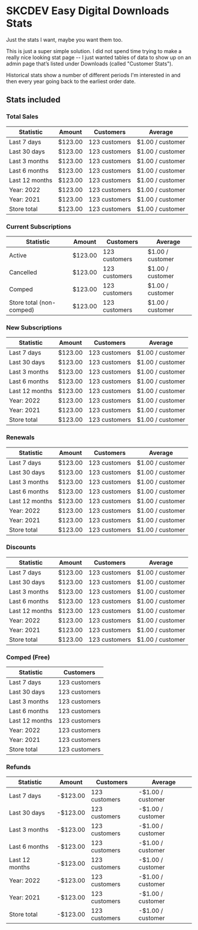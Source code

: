 # SKCDEV Easy Digital Downloads Stats

Just the stats I want, maybe you want them too.

This is just a super simple solution. I did not spend time trying to make a really nice looking stat page -- I just wanted tables of data to show up on an admin page that’s listed under Downloads (called "Customer Stats").

Historical stats show a number of different periods I'm interested in and then every year going back to the earliest order date.

## Stats included

### Total Sales

| Statistic      | Amount  | Customers     | Average          |
|----------------|---------|---------------|------------------|
| Last 7 days    | $123.00 | 123 customers | $1.00 / customer |
| Last 30 days   | $123.00 | 123 customers | $1.00 / customer |
| Last 3 months  | $123.00 | 123 customers | $1.00 / customer |
| Last 6 months  | $123.00 | 123 customers | $1.00 / customer |
| Last 12 months | $123.00 | 123 customers | $1.00 / customer |
| Year: 2022     | $123.00 | 123 customers | $1.00 / customer |
| Year: 2021     | $123.00 | 123 customers | $1.00 / customer |
| Store total    | $123.00 | 123 customers | $1.00 / customer |

### Current Subscriptions

| Statistic                | Amount  | Customers     | Average          |
|--------------------------|---------|---------------|------------------|
| Active                   | $123.00 | 123 customers | $1.00 / customer |
| Cancelled                | $123.00 | 123 customers | $1.00 / customer |
| Comped                   | $123.00 | 123 customers | $1.00 / customer |
| Store total (non-comped) | $123.00 | 123 customers | $1.00 / customer |

### New Subscriptions

| Statistic      | Amount  | Customers     | Average          |
|----------------|---------|---------------|------------------|
| Last 7 days    | $123.00 | 123 customers | $1.00 / customer |
| Last 30 days   | $123.00 | 123 customers | $1.00 / customer |
| Last 3 months  | $123.00 | 123 customers | $1.00 / customer |
| Last 6 months  | $123.00 | 123 customers | $1.00 / customer |
| Last 12 months | $123.00 | 123 customers | $1.00 / customer |
| Year: 2022     | $123.00 | 123 customers | $1.00 / customer |
| Year: 2021     | $123.00 | 123 customers | $1.00 / customer |
| Store total    | $123.00 | 123 customers | $1.00 / customer |

### Renewals

| Statistic      | Amount  | Customers     | Average          |
|----------------|---------|---------------|------------------|
| Last 7 days    | $123.00 | 123 customers | $1.00 / customer |
| Last 30 days   | $123.00 | 123 customers | $1.00 / customer |
| Last 3 months  | $123.00 | 123 customers | $1.00 / customer |
| Last 6 months  | $123.00 | 123 customers | $1.00 / customer |
| Last 12 months | $123.00 | 123 customers | $1.00 / customer |
| Year: 2022     | $123.00 | 123 customers | $1.00 / customer |
| Year: 2021     | $123.00 | 123 customers | $1.00 / customer |
| Store total    | $123.00 | 123 customers | $1.00 / customer |

### Discounts

| Statistic      | Amount  | Customers     | Average          |
|----------------|---------|---------------|------------------|
| Last 7 days    | $123.00 | 123 customers | $1.00 / customer |
| Last 30 days   | $123.00 | 123 customers | $1.00 / customer |
| Last 3 months  | $123.00 | 123 customers | $1.00 / customer |
| Last 6 months  | $123.00 | 123 customers | $1.00 / customer |
| Last 12 months | $123.00 | 123 customers | $1.00 / customer |
| Year: 2022     | $123.00 | 123 customers | $1.00 / customer |
| Year: 2021     | $123.00 | 123 customers | $1.00 / customer |
| Store total    | $123.00 | 123 customers | $1.00 / customer |

### Comped (Free)

| Statistic      | Customers     |
|----------------|---------------|
| Last 7 days    | 123 customers |
| Last 30 days   | 123 customers |
| Last 3 months  | 123 customers |
| Last 6 months  | 123 customers |
| Last 12 months | 123 customers |
| Year: 2022     | 123 customers |
| Year: 2021     | 123 customers |
| Store total    | 123 customers |

### Refunds

| Statistic      | Amount   | Customers     | Average           |
|----------------|----------|---------------|-------------------|
| Last 7 days    | -$123.00 | 123 customers | -$1.00 / customer |
| Last 30 days   | -$123.00 | 123 customers | -$1.00 / customer |
| Last 3 months  | -$123.00 | 123 customers | -$1.00 / customer |
| Last 6 months  | -$123.00 | 123 customers | -$1.00 / customer |
| Last 12 months | -$123.00 | 123 customers | -$1.00 / customer |
| Year: 2022     | -$123.00 | 123 customers | -$1.00 / customer |
| Year: 2021     | -$123.00 | 123 customers | -$1.00 / customer |
| Store total    | -$123.00 | 123 customers | -$1.00 / customer |
